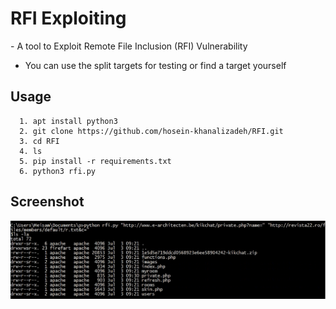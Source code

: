 <h1>
RFI Exploiting
</h1>
<p>
-  A tool to Exploit Remote File Inclusion (RFI) Vulnerability
  
-  You can use the split targets for testing or find a target yourself
</p>

## Usage
```
  1. apt install python3
  2. git clone https://github.com/hosein-khanalizadeh/RFI.git
  3. cd RFI
  4. ls
  5. pip install -r requirements.txt
  6. python3 rfi.py
```

## Screenshot
![Screenshot](https://github.com/hosein-khanalizadeh/RFI/blob/main/rfi.png)
